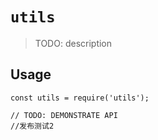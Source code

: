 # `utils`

> TODO: description

## Usage

```
const utils = require('utils');

// TODO: DEMONSTRATE API
//发布测试2
```
